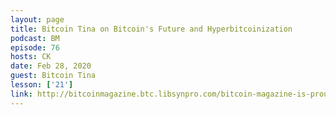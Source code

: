 ```yaml
---
layout: page
title: Bitcoin Tina on Bitcoin's Future and Hyperbitcoinization
podcast: BM
episode: 76
hosts: CK
date: Feb 28, 2020
guest: Bitcoin Tina
lesson: ['21']
link: http://bitcoinmagazine.btc.libsynpro.com/bitcoin-magazine-is-proud-to-present-bitcointina-on-bitcoin-part-4-the-path-to-100-trillion-usd-repricing-the-world-in-sats
---
```

